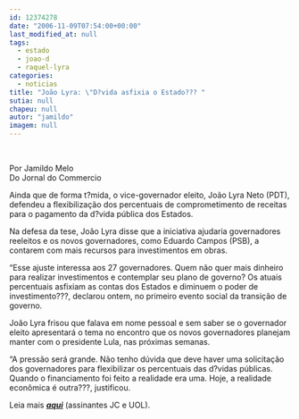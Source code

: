 ```yaml
---
id: 12374278
date: "2006-11-09T07:54:00+00:00"
last_modified_at: null
tags:
  - estado
  - joao-d
  - raquel-lyra
categories:
  - noticias
title: "João Lyra: \"D?vida asfixia o Estado??? "
sutia: null
chapeu: null
autor: "jamildo"
imagem: null
---
```

<p>&nbsp;</p>
<p>Por Jamildo Melo<br />Do Jornal do Commercio</p>
<p>Ainda que de forma t?mida, o vice-governador eleito, Jo&atilde;o Lyra Neto (PDT), defendeu a flexibiliza&ccedil;&atilde;o dos percentuais de comprometimento de receitas para o pagamento da d?vida p&uacute;blica dos Estados.</p>
<p>Na defesa da tese, Jo&atilde;o Lyra disse que a iniciativa ajudaria governadores reeleitos e os novos governadores, como Eduardo Campos (PSB), a contarem com mais recursos para investimentos em obras.</p>
<p>&ldquo;Esse ajuste interessa aos 27 governadores. Quem n&atilde;o quer mais dinheiro para realizar investimentos e contemplar seu plano de governo? Os atuais percentuais asfixiam as contas dos Estados e diminuem o poder de investimento???, declarou ontem, no primeiro evento social da transi&ccedil;&atilde;o de governo.</p>
<p>Jo&atilde;o Lyra frisou que falava em nome pessoal e sem saber se o governador eleito apresentar&aacute; o tema no encontro que os novos governadores planejam manter com o presidente Lula, nas pr&oacute;ximas semanas.</p>
<p>&ldquo;A press&atilde;o ser&aacute; grande. N&atilde;o tenho d&uacute;vida que deve haver uma solicita&ccedil;&atilde;o dos governadores para flexibilizar os percentuais das d?vidas p&uacute;blicas. Quando o financiamento foi feito a realidade era uma. Hoje, a realidade econ&ocirc;mica &eacute; outra???, justificou.</p>
<p>Leia mais <strong><em><a href="#">aqui</a></em></strong> (assinantes JC e UOL).</p>
